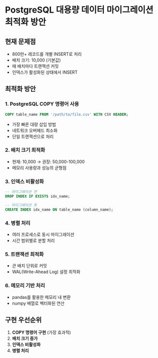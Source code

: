 # PostgreSQL 대용량 데이터 마이그레이션 최적화 방안

## 현재 문제점
- 800만+ 레코드를 개별 INSERT로 처리
- 배치 크기: 10,000 (기본값)
- 매 배치마다 트랜잭션 커밋
- 인덱스가 활성화된 상태에서 INSERT

## 최적화 방안

### 1. PostgreSQL COPY 명령어 사용
```sql
COPY table_name FROM '/path/to/file.csv' WITH CSV HEADER;
```
- 가장 빠른 대량 삽입 방법
- 네트워크 오버헤드 최소화
- 단일 트랜잭션으로 처리

### 2. 배치 크기 최적화
- 현재: 10,000 → 권장: 50,000-100,000
- 메모리 사용량과 성능의 균형점

### 3. 인덱스 비활성화
```sql
-- 마이그레이션 전
DROP INDEX IF EXISTS idx_name;

-- 마이그레이션 후
CREATE INDEX idx_name ON table_name (column_name);
```

### 4. 병렬 처리
- 여러 프로세스로 동시 마이그레이션
- 시간 범위별로 분할 처리

### 5. 트랜잭션 최적화
- 큰 배치 단위로 커밋
- WAL(Write-Ahead Log) 설정 최적화

### 6. 메모리 기반 처리
- pandas를 활용한 메모리 내 변환
- numpy 배열로 벡터화된 연산

## 구현 우선순위
1. **COPY 명령어 구현** (가장 효과적)
2. **배치 크기 증가**
3. **인덱스 비활성화**
4. **병렬 처리**
